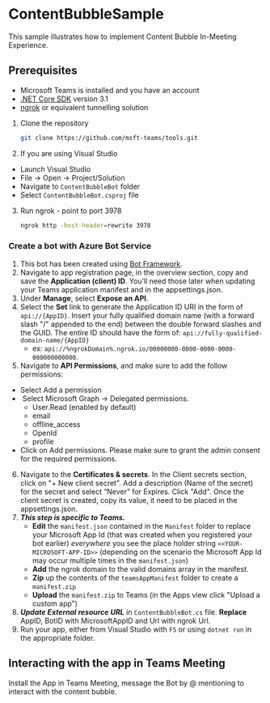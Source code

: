 # ContentBubbleSample
This sample illustrates how to implement Content Bubble In-Meeting Experience.

## Prerequisites

- Microsoft Teams is installed and you have an account
- [.NET Core SDK](https://dotnet.microsoft.com/download) version 3.1
- [ngrok](https://ngrok.com/) or equivalent tunnelling solution

1) Clone the repository

    ```bash
    git clone https://github.com/msft-teams/tools.git
    ```

2) If you are using Visual Studio
  - Launch Visual Studio
  - File -> Open -> Project/Solution
  - Navigate to `ContentBubbleBot` folder
  - Select `ContentBubbleBot.csproj` file

3) Run ngrok - point to port 3978

    ```bash
    ngrok http -host-header=rewrite 3978
    ```
### Create a bot with Azure Bot Service 
1. This bot has been created using [Bot Framework](https://dev.botframework.com).
2. Navigate to app registration page, in the overview section, copy and save the **Application (client) ID**. You’ll need those later when updating your Teams application manifest and in the appsettings.json.
3. Under **Manage**, select **Expose an API**. 
4. Select the **Set** link to generate the Application ID URI in the form of `api://{AppID}`. Insert your fully qualified domain name (with a forward slash "/" appended to the end) between the double forward slashes and the GUID. The entire ID should have the form of: `api://fully-qualified-domain-name/{AppID}`
    * ex: `api://%ngrokDomain%.ngrok.io/00000000-0000-0000-0000-000000000000`.
5. Navigate to **API Permissions**, and make sure to add the follow permissions:
-   Select Add a permission
-   Select Microsoft Graph -\> Delegated permissions.
    * User.Read (enabled by default)
    * email
    * offline_access
    * OpenId
    * profile
-   Click on Add permissions. Please make sure to grant the admin consent for the required permissions.
6. Navigate to the **Certificates & secrets**. In the Client secrets section, click on "+ New client secret". Add a description      (Name of the secret) for the secret and select “Never” for Expires. Click "Add". Once the client secret is created, copy its value, it need to be placed in the appsettings.json.
 7. __*This step is specific to Teams.*__
    - **Edit** the `manifest.json` contained in the `Manifest` folder to replace your Microsoft App Id (that was created when you registered your bot earlier) *everywhere* you         see the place holder string `<<YOUR-MICROSOFT-APP-ID>>` (depending on the scenario the Microsoft App Id may occur multiple times in the `manifest.json`)
    - **Add** the ngrok domain to the valid domains array in the manifest. 
    - **Zip** up the contents of the `teamsAppManifest` folder to create a `manifest.zip`
    - **Upload** the `manifest.zip` to Teams (in the Apps view click "Upload a custom app")
 8. __*Update External resource URL*__ in `ContentBubbleBot.cs` file. **Replace** AppID, BotID with MicrosoftAppID and Url with ngrok Url.
 9. Run your app, either from Visual Studio with `F5` or using `dotnet run` in the appropriate folder. 

## Interacting with the app in Teams Meeting

Install the App in Teams Meeting, message the Bot by @ mentioning to interact with the content bubble.
